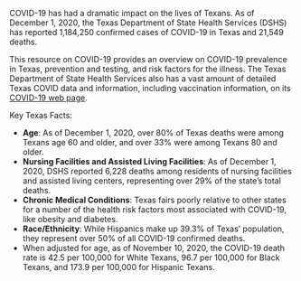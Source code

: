 COVID-19 has had a dramatic impact on the lives of Texans. As of December 1, 2020, the Texas Department of State Health Services (DSHS) has reported 1,184,250 confirmed cases of COVID-19 in Texas and 21,549 deaths.

This resource on COVID-19 provides an overview on COVID-19 prevalence in Texas, prevention and testing, and risk factors for the illness. The Texas Department of State Health Services also has a vast amount of detailed Texas COVID data and information, including vaccination information, on its [COVID-19 web page](https://www.dshs.texas.gov/coronavirus/).

Key Texas Facts:

* **Age**:  As of December 1, 2020, over 80% of Texas deaths were among Texans age 60 and older, and over 33% were among Texans 80 and older.  
* **Nursing Facilities and Assisted Living Facilities**:   As of December 1, 2020, DSHS reported 6,228 deaths among residents of nursing facilities and assisted living centers, representing over 29% of the state’s total deaths.
* **Chronic Medical Conditions**:  Texas fairs poorly relative to other states for a number of the health risk factors most associated with COVID-19, like obesity and diabetes.
* **Race/Ethnicity**:  While Hispanics make up 39.3% of Texas’ population, they represent over 50% of all COVID-19 confirmed deaths. 
* When adjusted for age, as of November 10, 2020, the COVID-19 death rate is 42.5 per 100,000 for White Texans, 96.7 per 100,000 for Black Texans, and 173.9 per 100,000 for Hispanic Texans.
